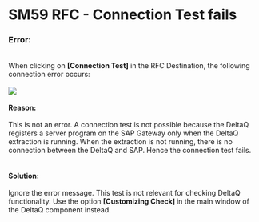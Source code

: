 # SM59 RFC - Connection Test fails

<!--html--><h3><b>Error:</b></h3><div><br></div><div>When clicking on <b>[Connection Test]</b> in the RFC Destination, the following connection error occurs:</div><div><br></div><div><img src="https://support.theobald-software.com/helpdesk/File/Get/97034" class="resizable" style="max-width: 100%;"><br></div><div><br></div><div><div><b>Reason:</b></div><div><br></div><div>This is not an error. A connection test is not possible because the DeltaQ registers a server program on the SAP Gateway only when the DeltaQ extraction is running. When the extraction is not running, there is no connection between the DeltaQ and SAP. Hence the connection test fails.</div><div><br></div><div><br></div><div><b>Solution:</b></div><div><br></div><div>Ignore the error message. This test is not relevant for checking DeltaQ functionality. Use the option&nbsp;<b>[Customizing Check] </b>in the main window of the DeltaQ component instead.</div></div><div><br></div>